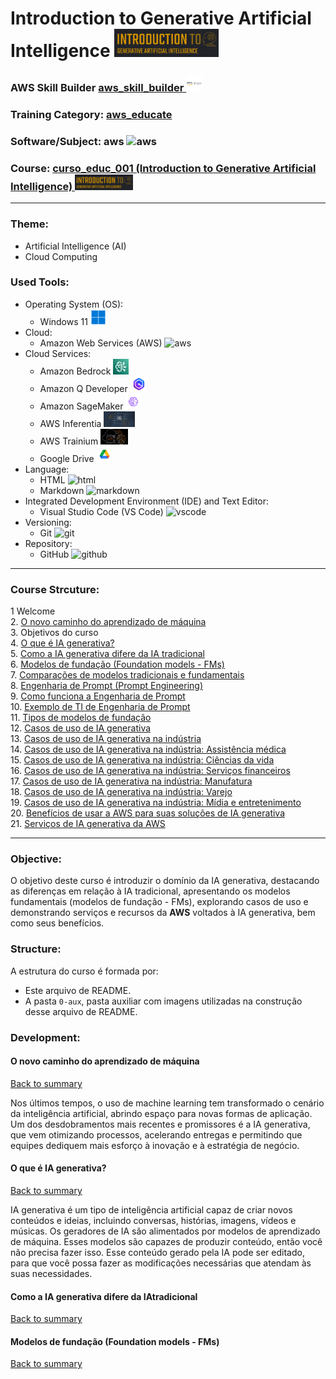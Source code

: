 # Introduction to Generative Artificial Intelligence   <img src="./0-aux/logo_course.png" alt="curso_educ_001" width="auto" height="45">

### AWS Skill Builder <a href="../../">aws_skill_builder   <img src="https://github.com/PedroHeeger/main/blob/main/0-aux/logos/plataforma/aws_skill_builder.png" alt="aws_skill_builder" width="auto" height="25"></a>
### Training Category: <a href="../../aws_educate/">aws_educate</a>
### Software/Subject: aws   <img src="https://cdn.jsdelivr.net/gh/devicons/devicon@latest/icons/amazonwebservices/amazonwebservices-original-wordmark.svg" alt="aws" width="auto" height="25">
### Course: <a href="./">curso_educ_001 (Introduction to Generative Artificial Intelligence)   <img src="./0-aux/logo_course.png" alt="curso_educ_001" width="auto" height="25"></a>

---

### Theme:
- Artificial Intelligence (AI)
- Cloud Computing

### Used Tools:
- Operating System (OS): 
  - Windows 11   <img src="https://github.com/PedroHeeger/main/blob/main/0-aux/logos/software/windows11.png" alt="windows11" width="auto" height="25">
- Cloud:
  - Amazon Web Services (AWS)   <img src="https://cdn.jsdelivr.net/gh/devicons/devicon@latest/icons/amazonwebservices/amazonwebservices-original-wordmark.svg" alt="aws" width="auto" height="25">
- Cloud Services:
  - Amazon Bedrock   <img src="https://github.com/PedroHeeger/main/blob/main/0-aux/logos/cloud/aws_bedrock.png" alt="aws_bedrock" width="auto" height="25">
  - Amazon Q Developer   <img src="https://github.com/PedroHeeger/main/blob/main/0-aux/logos/cloud/aws_q.png" alt="aws_q_developer" width="auto" height="25">
  - Amazon SageMaker   <img src="https://github.com/PedroHeeger/main/blob/main/0-aux/logos/cloud/aws_sagemaker.png" alt="aws_sage_maker" width="auto" height="25">
  - AWS Inferentia   <img src="https://github.com/PedroHeeger/main/blob/main/0-aux/logos/cloud/aws_inferentia.png" alt="aws_inferentia" width="auto" height="25">
  - AWS Trainium   <img src="https://github.com/PedroHeeger/main/blob/main/0-aux/logos/cloud/aws_trainium.jpeg" alt="aws_trainium" width="auto" height="25">
  - Google Drive   <img src="https://github.com/PedroHeeger/main/blob/main/0-aux/logos/software/google_drive.png" alt="google_drive" width="auto" height="25">
- Language:
  - HTML   <img src="https://cdn.jsdelivr.net/gh/devicons/devicon/icons/html5/html5-original.svg" alt="html" width="auto" height="25">
  - Markdown   <img src="https://cdn.jsdelivr.net/gh/devicons/devicon/icons/markdown/markdown-original.svg" alt="markdown" width="auto" height="25">
- Integrated Development Environment (IDE) and Text Editor:
  - Visual Studio Code (VS Code)   <img src="https://cdn.jsdelivr.net/gh/devicons/devicon/icons/vscode/vscode-original.svg" alt="vscode" width="auto" height="25">
- Versioning: 
  - Git   <img src="https://cdn.jsdelivr.net/gh/devicons/devicon/icons/git/git-original.svg" alt="git" width="auto" height="25">
- Repository:
  - GitHub   <img src="https://cdn.jsdelivr.net/gh/devicons/devicon/icons/github/github-original.svg" alt="github" width="auto" height="25">

---

<a name="item0"><h3>Course Strcuture:</h3></a>
1 Welcome<br>
2. <a href="#item02">O novo caminho do aprendizado de máquina</a><br>
3. Objetivos do curso<br>
4. <a href="#item04">O que é IA generativa?</a><br>
5. <a href="#item05">Como a IA generativa difere da IA ​​tradicional</a><br>
6. <a href="#item06">Modelos de fundação (Foundation models - FMs)</a><br>
7. <a href="#item07">Comparações de modelos tradicionais e fundamentais</a><br>
8. <a href="#item08">Engenharia de Prompt (Prompt Engineering)</a><br>
9. <a href="#item09">Como funciona a Engenharia de Prompt</a><br>
10. <a href="#item10">Exemplo de TI de Engenharia de Prompt</a><br>
11. <a href="#item11">Tipos de modelos de fundação</a><br>
12. <a href="#item12">Casos de uso de IA generativa</a><br>
13. <a href="#item13">Casos de uso de IA generativa na indústria</a><br>
14. <a href="#item14">Casos de uso de IA generativa na indústria: Assistência médica</a><br>
15. <a href="#item15">Casos de uso de IA generativa na indústria: Ciências da vida</a><br>
16. <a href="#item16">Casos de uso de IA generativa na indústria: Serviços financeiros</a><br>
17. <a href="#item17">Casos de uso de IA generativa na indústria: Manufatura</a><br>
18. <a href="#item18">Casos de uso de IA generativa na indústria: Varejo</a><br>
19. <a href="#item19">Casos de uso de IA generativa na indústria: Mídia e entretenimento</a><br>
20. <a href="#item20">Benefícios de usar a AWS para suas soluções de IA generativa</a><br>
21. <a href="#item21">Serviços de IA generativa da AWS</a><br>

---

### Objective:
O objetivo deste curso é introduzir o domínio da IA generativa, destacando as diferenças em relação à IA tradicional, apresentando os modelos fundamentais (modelos de fundação - FMs), explorando casos de uso e demonstrando serviços e recursos da **AWS** voltados à IA generativa, bem como seus benefícios.

### Structure:
A estrutura do curso é formada por:
- Este arquivo de README.
- A pasta `0-aux`, pasta auxiliar com imagens utilizadas na construção desse arquivo de README. 

### Development:
<a name="item02"><h4>O novo caminho do aprendizado de máquina</h4></a>[Back to summary](#item0)

Nos últimos tempos, o uso de machine learning tem transformado o cenário da inteligência artificial, abrindo espaço para novas formas de aplicação. Um dos desdobramentos mais recentes e promissores é a IA generativa, que vem otimizando processos, acelerando entregas e permitindo que equipes dediquem mais esforço à inovação e à estratégia de negócio.

<a name="item04"><h4>O que é IA generativa?</h4></a>[Back to summary](#item0)

IA generativa é um tipo de inteligência artificial capaz de criar novos conteúdos e ideias, incluindo conversas, histórias, imagens, vídeos e músicas. Os geradores de IA são alimentados por modelos de aprendizado de máquina. Esses modelos são capazes de produzir conteúdo, então você não precisa fazer isso. Esse conteúdo gerado pela IA pode ser editado, para que você possa fazer as modificações necessárias que atendam às suas necessidades.





<a name="item05"><h4>Como a IA generativa difere da IA ​​tradicional</h4></a>[Back to summary](#item0)






<a name="item06"><h4>Modelos de fundação (Foundation models - FMs)</h4></a>[Back to summary](#item0)


